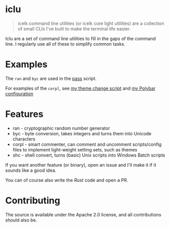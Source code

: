 # iclu

> icelk command line utilities (or icelk core light utilities) are a collection of small CLIs I've built to make the terminal life easier.

Iclu are a set of command line utilities to fill in the gaps of the command line. I regularly use all of these to simplify common tasks.

# Examples

The `ran` and `byc` are used in the [pass](`pass.sh`) script.

For examples of the `corpl`, see [my theme change script](https://github.com/Icelk/dotfiles/blob/main/scripts/theme-change.sh) and [my Polybar configuration](https://github.com/Icelk/dotfiles/blob/main/config/polybar.ini)

# Features

- ran - cryptographic random number generator
- byc - byte conversion, takes integers and turns them into Unicode characters
- corpl - smart commenter, can comment and uncomment scripts/config files to implement light-weight setting sets, such as themes
- shc - shell convert, turns (basic) Unix scripts into Windows Batch scripts

If you want another feature (or binary), open an issue and I'll make it if it sounds like a good idea.

You can of course also write the _Rust_ code and open a PR.

# Contributing

The source is available under the Apache 2.0 license, and all contributions should also be.
